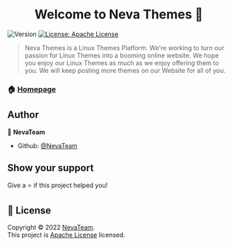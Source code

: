 <h1 align="center">Welcome to Neva Themes 👋</h1>
<p>
  <img alt="Version" src="https://img.shields.io/badge/version-1.05.1-blue.svg?cacheSeconds=2592000" />
  <a href="https://github.com/NevaTeam/neva-themes/blob/main/LICENSE" target="_blank">
    <img alt="License: Apache License" src="https://img.shields.io/badge/License-Apache License-yellow.svg" />
  </a>
</p>

> Neva Themes is a Linux Themes Platform. We're working to turn our passion for Linux Themes into a booming online website. We hope you enjoy our Linux Themes as much as we enjoy offering them to you. We will keep posting more themes on our Website for all of you.

### 🏠 [Homepage](https://nevateam.github.io/neva-themes/index.html)

## Author

👤 **NevaTeam**

* Github: [@NevaTeam](https://github.com/NevaTeam)

## Show your support

Give a ⭐️ if this project helped you!

## 📝 License

Copyright © 2022 [NevaTeam](https://github.com/NevaTeam).<br />
This project is [Apache License](https://github.com/NevaTeam/neva-themes/blob/main/LICENSE) licensed.


